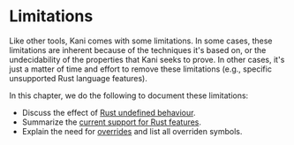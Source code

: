 # Limitations

Like other tools, Kani comes with some limitations. In some cases, these
limitations are inherent because of the techniques it's based on, or the
undecidability of the properties that Kani seeks to prove. In other
cases, it's just a matter of time and effort to remove these limitations (e.g.,
specific unsupported Rust language features).

In this chapter, we do the following to document these limitations:
 * Discuss the effect of [Rust undefined behaviour](./undefined-behaviour.md).
 * Summarize the [current support for Rust features](./rust-feature-support.md).
 * Explain the need for [overrides](./overrides.md) and list all overriden
   symbols.
